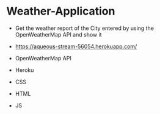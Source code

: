 # Weather-Application

- Get the weather report of the City entered by using the OpenWeatherMap API and show it
- https://aqueous-stream-56054.herokuapp.com/

- OpenWeatherMap API
- Heroku
- CSS
- HTML
- JS
